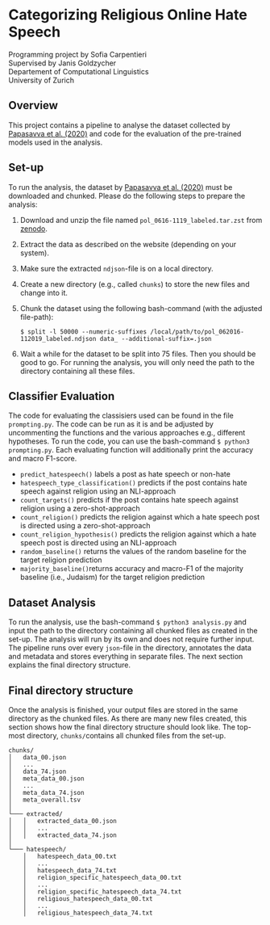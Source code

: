 
# Categorizing Religious Online Hate Speech

Programming project by Sofia Carpentieri\
Supervised by Janis Goldzycher\
Departement of Computational Linguistics\
University of Zurich


## Overview

This project contains a pipeline to analyse the dataset collected by [Papasavva et al. (2020)](https://arxiv.org/pdf/2001.07487.pdf) and code for the evaluation of the pre-trained models used in the analysis. 


## Set-up

To run the analysis, the dataset by [Papasavva et al. (2020)](https://arxiv.org/pdf/2001.07487.pdf) must be downloaded and chunked. Please do the following steps to prepare the analysis:

1. Download and unzip the file named ```pol_0616-1119_labeled.tar.zst``` from [zenodo](https://zenodo.org/records/3606810).
2. Extract the data as described on the website (depending on your system).
3. Make sure the extracted ```ndjson```-file is on a local directory.
4. Create a new directory (e.g., called ```chunks```) to store the new files and change into it.
5. Chunk the dataset using the following bash-command (with the adjusted file-path):
	
	```$ split -l 50000 --numeric-suffixes /local/path/to/pol_062016-112019_labeled.ndjson data_ --additional-suffix=.json```
6. Wait a while for the dataset to be split into 75 files. Then you should be good to go. For running the analysis, you will only need the path to the directory containing all these files.


## Classifier Evaluation

The code for evaluating the classisiers used can be found in the file ```prompting.py```. The code can be run as it is and be adjusted by uncommenting the functions and the various approaches e.g., different hypotheses. To run the code, you can use the bash-command ```$ python3 prompting.py```. Each evaluating function will additionally print the accuracy and macro F1-score.

* ```predict_hatespeech()``` labels a post as hate speech or non-hate
* ```hatespeech_type_classification()``` predicts if the post contains hate speech against religion using an NLI-approach
* ```count_targets()``` predicts if the post contains hate speech against religion using a zero-shot-approach
* ```count_religion()``` predicts the religion against which a hate speech post is directed using a zero-shot-approach
* ```count_religion_hypothesis()``` predicts the religion against which a hate speech post is directed using an NLI-approach
* ```random_baseline()``` returns the values of the random baseline for the target religion prediction
* ```majority_baseline()```returns accuracy and macro-F1 of the majority baseline (i.e., Judaism) for the target religion prediction



## Dataset Analysis

To run the analysis, use the bash-command ```$ python3 analysis.py``` and input the path to the directory containing all chunked files as created in the set-up. The analysis will run by its own and does not require further input. The pipeline runs over every ```json```-file in the directory, annotates the data and metadata and stores everything in separate files. The next section explains the final directory structure.

## Final directory structure

Once the analysis is finished, your output files are stored in the same directory as the chunked files. As there are many new files created, this section shows how the final directory structure should look like. The top-most directory, ```chunks/```contains all chunked files from the set-up.

```
chunks/
│   data_00.json
│   ...
│   data_74.json
│   meta_data_00.json
│   ...
│   meta_data_74.json
│   meta_overall.tsv
│
└─── extracted/
│   │   extracted_data_00.json
│   │   ...
│   │   extracted_data_74.json
│   
└─── hatespeech/
    │   hatespeech_data_00.txt
    │   ...
    │   hatespeech_data_74.txt
    │   religion_specific_hatespeech_data_00.txt
    │	...
    │   religion_specific_hatespeech_data_74.txt
    │   religious_hatespeech_data_00.txt
    │	...
    │   religious_hatespeech_data_74.txt

```


